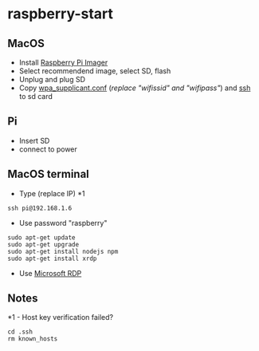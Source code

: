 # raspberry-start
## MacOS
* Install [Raspberry Pi Imager](https://www.raspberrypi.org/downloads/)
* Select recommendend image, select SD, flash
* Unplug and plug SD
* Copy [wpa_supplicant.conf](wpa_supplicant.conf) (*replace "wifissid" and "wifipass"*) and [ssh](ssh) to sd card
## Pi
* Insert SD
* connect to power
## MacOS terminal
* Type (replace IP) *1
```
ssh pi@192.168.1.6
```
* Use password "raspberry"
```
sudo apt-get update
sudo apt-get upgrade
sudo apt-get install nodejs npm
sudo apt-get install xrdp
```
* Use [Microsoft RDP](https://apps.apple.com/ru/app/microsoft-remote-desktop/id1295203466?mt=12)
## Notes
*1 - Host key verification failed? 
```
cd .ssh
rm known_hosts
```
